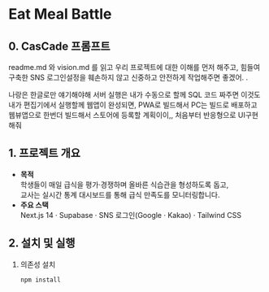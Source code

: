 # Eat Meal Battle

## 0. CasCade 프롬프트

readme.md 와   vision.md 를  읽고  우리 프로젝트에 대한 이해를 먼저 해주고,    힘들여 구축한 SNS 로그인설정을 훼손하지 않고 신중하고 안전하게 작업해주면 좋겠어. . 

나랑은 한글로만 얘기해야해
서버 실행은 내가 수동으로 할께
SQL 코드 짜주면   이것도 내가  편집기에서 실행할께
웹앱이 완성되면, PWA로 빌드해서  PC는 빌드로 배포하고
웹뷰앱으로 한번더 빌드해서  스토어에 등록할 계획이이,, 처음부터  반응형으로 UI구현해줘


## 1. 프로젝트 개요
- **목적**  
  학생들이 매일 급식을 평가·경쟁하며 올바른 식습관을 형성하도록 돕고,  
  교사는 실시간 통계 대시보드를 통해 급식 만족도를 모니터링합니다.
- **주요 스택**  
  Next.js 14 · Supabase · SNS 로그인(Google · Kakao) · Tailwind CSS

## 2. 설치 및 실행

1. 의존성 설치  
   ```bash
   npm install
